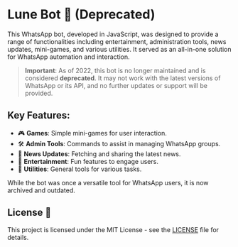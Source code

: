 # Lune Bot 🤖 (Deprecated)

This WhatsApp bot, developed in JavaScript, was designed to provide a range of functionalities including entertainment, administration tools, news updates, mini-games, and various utilities. It served as an all-in-one solution for WhatsApp automation and interaction.

> **Important**: As of 2022, this bot is no longer maintained and is considered **deprecated**. It may not work with the latest versions of WhatsApp or its API, and no further updates or support will be provided.

## Key Features:
- 🎮 **Games**: Simple mini-games for user interaction.
- 🛠️ **Admin Tools**: Commands to assist in managing WhatsApp groups.
- 📰 **News Updates**: Fetching and sharing the latest news.
- 🎉 **Entertainment**: Fun features to engage users.
- 🔧 **Utilities**: General tools for various tasks.

While the bot was once a versatile tool for WhatsApp users, it is now archived and outdated.

## License 📄

This project is licensed under the MIT License - see the [LICENSE](LICENSE) file for details.
